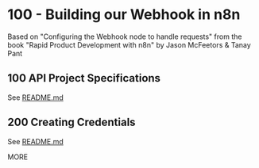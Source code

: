 # 100 - Building our Webhook in n8n

Based on "Configuring the Webhook node to handle requests" from the book "Rapid Product Development with n8n" by Jason McFeetors & Tanay Pant

## 100 API Project Specifications

See [README.md](./100/README.md)

## 200 Creating Credentials

See [README.md](./200/README.md)

MORE
